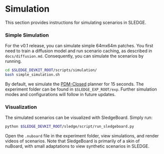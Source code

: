 # Simulation

This section provides instructions for simulating scenarios in SLEDGE.

### Simple Simulation

For the v0.1 release, you can simulate simple 64mx64m patches. You first need to train a diffusion model and run scenario caching, as described in `docs/diffusion.md`.
Consequently, you can simulate the scenarios by running.
```bash
cd $SLEDGE_DEVKIT_ROOT/scripts/simulation/
bash simple_simulation.sh
``` 
By default, we simulate the [PDM-Closed](https://arxiv.org/abs/2306.07962) planner for 15 seconds. The experiment folder can be found in `$SLEDGE_EXP_ROOT/exp`. Further simulation modes and configurations will follow in future updates.

### Visualization

The simulated scenarios can be visualized with SledgeBoard. Simply run:
```bash 
python $SLEDGE_DEVKIT_ROOT/sledge/script/run_sledgeboard.py
```
Open the `.nuboard` file in the experiment folder, view simulations, and render videos of scenarios. Note that SledgeBoard is primarily of a skin of nuBoard, with small adaptations to view synthetic scenarios in SLEDGE.

